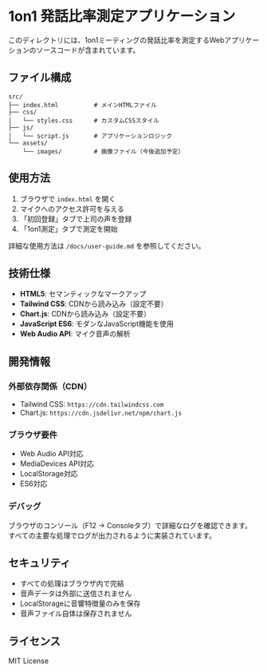 # 1on1 発話比率測定アプリケーション

このディレクトリには、1on1ミーティングの発話比率を測定するWebアプリケーションのソースコードが含まれています。

## ファイル構成

```
src/
├── index.html          # メインHTMLファイル
├── css/
│   └── styles.css      # カスタムCSSスタイル
├── js/
│   └── script.js       # アプリケーションロジック
└── assets/
    └── images/         # 画像ファイル（今後追加予定）
```

## 使用方法

1. ブラウザで `index.html` を開く
2. マイクへのアクセス許可を与える
3. 「初回登録」タブで上司の声を登録
4. 「1on1測定」タブで測定を開始

詳細な使用方法は `/docs/user-guide.md` を参照してください。

## 技術仕様

- **HTML5**: セマンティックなマークアップ
- **Tailwind CSS**: CDNから読み込み（設定不要）
- **Chart.js**: CDNから読み込み（設定不要）
- **JavaScript ES6**: モダンなJavaScript機能を使用
- **Web Audio API**: マイク音声の解析

## 開発情報

### 外部依存関係（CDN）

- Tailwind CSS: `https://cdn.tailwindcss.com`
- Chart.js: `https://cdn.jsdelivr.net/npm/chart.js`

### ブラウザ要件

- Web Audio API対応
- MediaDevices API対応
- LocalStorage対応
- ES6対応

### デバッグ

ブラウザのコンソール（F12 → Consoleタブ）で詳細なログを確認できます。
すべての主要な処理でログが出力されるように実装されています。

## セキュリティ

- すべての処理はブラウザ内で完結
- 音声データは外部に送信されません
- LocalStorageに音響特徴量のみを保存
- 音声ファイル自体は保存されません

## ライセンス

MIT License
